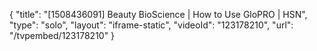 {
    "title": "[1508436091] Beauty BioScience | How to Use GloPRO | HSN",
    "type": "solo",
    "layout": "iframe-static",
    "videoId": "123178210",
    "url": "\/tvpembed\/123178210"
}